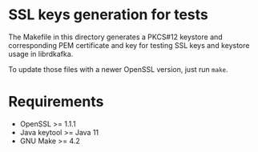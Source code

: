 # SSL keys generation for tests

The Makefile in this directory generates a PKCS#12 keystore 
and corresponding PEM certificate and key for testing 
SSL keys and keystore usage in librdkafka.

To update those files with a newer OpenSSL version, just run `make`.

# Requirements

* OpenSSL >= 1.1.1
* Java keytool >= Java 11
* GNU Make >= 4.2